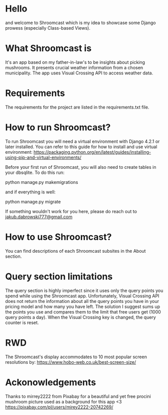 # Hello #
and welcome to Shroomcast which is my idea to showcase some Django prowess (especially Class-based Views).

# What Shroomcast is #
It's an app based on my father-in-law's to be insights about picking mushrooms. It presents crucial weather information from
a chosen municipality.
The app uses Visual Crossing API to access weather data.

# Requirements #
The requirements for the project are listed in the requirements.txt file.

# How to run Shroomcast? #
To run Shroomcast you will need a virtual environment with Django 4.2.1 or later installed. You can refer to this guide for how to install and use virtual environment:
https://packaging.python.org/en/latest/guides/installing-using-pip-and-virtual-environments/

Before your first run of Shroomcast, you will also need to create tables in your dbsqlite. To do this run:

python manage.py makemigrations

and if everything is well:

python manage.py migrate

If something wouldn't work for you here, please do reach out to jakub.dabrowski777@gmail.com

# How to use Shroomcast? #
You can find descriptions of each Shroomcast subsites in the About section.

# Query section limitations #
The query section is highly imperfect since it uses only the query points you spend while using the Shroomcast app.
Unfortunately, Visual Crossing API does not return the information about all the query points you have in your pricing model and how many
you have left.
The solution I suggest sums up the points you use and compares them to the limit that free users get (1000 query points a day).
When the Visual Crossing key is changed, the query counter is reset.

# RWD #
The Shroomcast's display accommodates to 10 most popular screen resolutions by:
https://www.hobo-web.co.uk/best-screen-size/

# Ackonowledgements #
Thanks to mirrey2222 from Pixabay for a beautiful and yet free procini mushroom picture used as a background for this app <3
https://pixabay.com/pl/users/mirey2222-20742269/